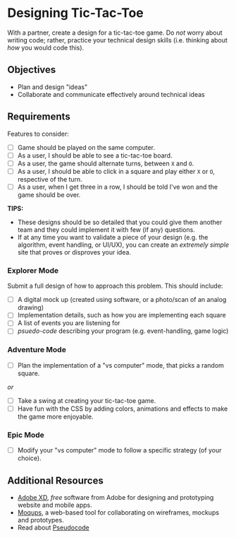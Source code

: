 # Designing Tic-Tac-Toe

With a partner, create a design for a tic-tac-toe game. Do _not_ worry about writing code; rather, practice your technical design skills (i.e. thinking about _how_ you would code this).

## Objectives

- Plan and design "ideas"
- Collaborate and communicate effectively around technical ideas

## Requirements

Features to consider:

- [ ] Game should be played on the same computer.
- [ ] As a user, I should be able to see a tic-tac-toe board.
- [ ] As a user, the game should alternate turns, between `X` and `O`.
- [ ] As a user, I should be able to click in a square and play either `X` or `O`, respective of the turn.
- [ ] As a user, when I get three in a row, I should be told I've won and the game should be over.

**TIPS:**

- These designs should be so detailed that you could give them another team and they could implement it with few (if any) questions.
- If at any time you want to validate a piece of your design (e.g. the algorithm, event handling, or UI/UX), you can create an _extremely simple_ site that proves or disproves your idea.

### Explorer Mode

Submit a full design of how to approach this problem. This should include:

- [ ] A digital mock up (created using software, or a photo/scan of an analog drawing)
- [ ] Implementation details, such as how you are implementing each square
- [ ] A list of events you are listening for
- [ ] _psuedo-code_ describing your program (e.g. event-handling, game logic)

### Adventure Mode

- [ ] Plan the implementation of a "vs computer" mode, that picks a random square.

_or_

- [ ] Take a swing at creating your tic-tac-toe game.
- [ ] Have fun with the CSS by adding colors, animations and effects to make the game more enjoyable.

### Epic Mode

- [ ] Modify your "vs computer" mode to follow a specific strategy (of your choice).

## Additional Resources

- [Adobe XD](https://www.adobe.com/products/xd.html), _free_ software from Adobe for designing and prototyping website and mobile apps.
- [Moqups](https://moqups.com/), a web-based tool for collaborating on wireframes, mockups and prototypes.
- Read about [Pseudocode](https://en.wikipedia.org/wiki/Pseudocode)
